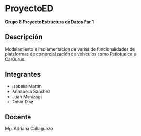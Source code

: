 # ProyectoED
**Grupo 8**
**Proyecto Estructura de Datos Par 1**

## Descripción
Modelamiento e implementacion de varias de funcionalidades de plataformas de comercialización de vehículos como Patiotuerca o CarGurus.

## Integrantes
* Isabella Martin
* Annabella Sanchez
* Juan Munizaga
* Zahid Diaz

## Docente
Mg. Adriana Collaguazo
